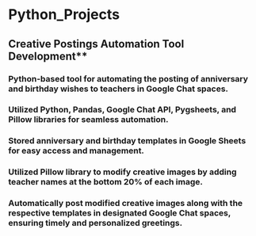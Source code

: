 # Python_Projects
## Creative Postings Automation Tool Development**

### Python-based tool for automating the posting of anniversary and birthday wishes to teachers in Google Chat spaces.
### Utilized Python, Pandas, Google Chat API, Pygsheets, and Pillow libraries for seamless automation.
### Stored anniversary and birthday templates in Google Sheets for easy access and management.
### Utilized Pillow library to modify creative images by adding teacher names at the bottom 20% of each image.
### Automatically post modified creative images along with the respective templates in designated Google Chat spaces, ensuring timely and personalized greetings.

